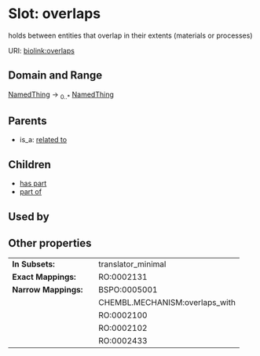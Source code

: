 
# Slot: overlaps


holds between entities that overlap in their extents (materials or processes)

URI: [biolink:overlaps](https://w3id.org/biolink/vocab/overlaps)


## Domain and Range

[NamedThing](NamedThing.md) &#8594;  <sub>0..\*</sub> [NamedThing](NamedThing.md)

## Parents

 *  is_a: [related to](related_to.md)

## Children

 *  [has part](has_part.md)
 *  [part of](part_of.md)

## Used by


## Other properties

|  |  |  |
| --- | --- | --- |
| **In Subsets:** | | translator_minimal |
| **Exact Mappings:** | | RO:0002131 |
| **Narrow Mappings:** | | BSPO:0005001 |
|  | | CHEMBL.MECHANISM:overlaps_with |
|  | | RO:0002100 |
|  | | RO:0002102 |
|  | | RO:0002433 |

